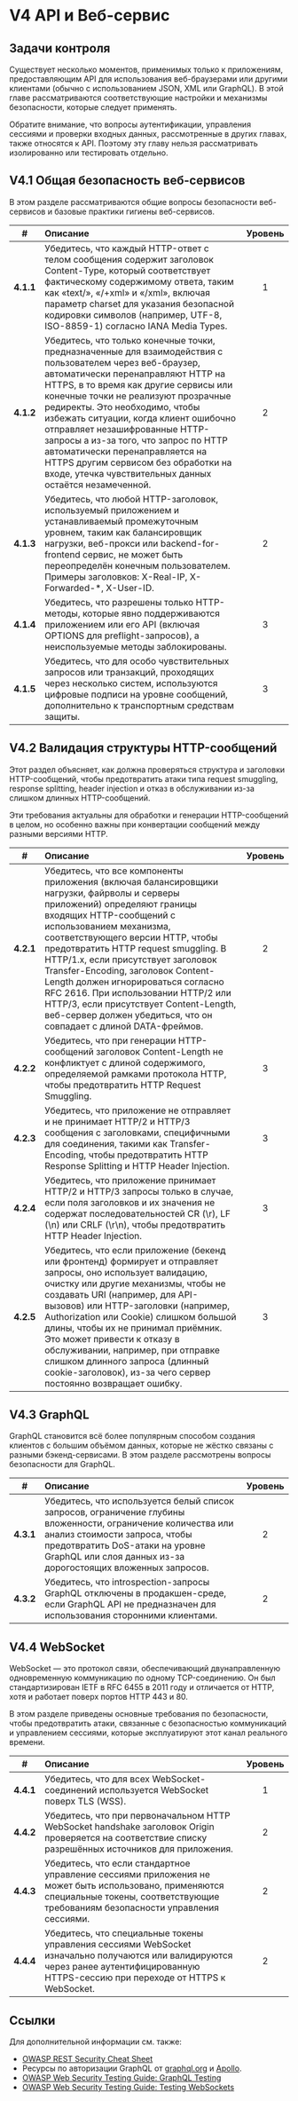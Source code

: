 # V4 API и Веб-сервис

## Задачи контроля

Существует несколько моментов, применимых только к приложениям, предоставляющим API для использования веб-браузерами или другими клиентами (обычно с использованием JSON, XML или GraphQL). В этой главе рассматриваются соответствующие настройки и механизмы безопасности, которые следует применять.

Обратите внимание, что вопросы аутентификации, управления сессиями и проверки входных данных, рассмотренные в других главах, также относятся к API. Поэтому эту главу нельзя рассматривать изолированно или тестировать отдельно.

## V4.1 Общая безопасность веб-сервисов

В этом разделе рассматриваются общие вопросы безопасности веб-сервисов и базовые практики гигиены веб-сервисов.

| # | Описание | Уровень |
| :---: | :--- | :---: |
| **4.1.1** | Убедитесь, что каждый HTTP-ответ с телом сообщения содержит заголовок Content-Type, который соответствует фактическому содержимому ответа, таким как «text/», «/+xml» и «/xml», включая параметр charset для указания безопасной кодировки символов (например, UTF-8, ISO-8859-1) согласно IANA Media Types. | 1 |
| **4.1.2** | Убедитесь, что только конечные точки, предназначенные для взаимодействия с пользователем через веб-браузер, автоматически перенаправляют HTTP на HTTPS, в то время как другие сервисы или конечные точки не реализуют прозрачные редиректы. Это необходимо, чтобы избежать ситуации, когда клиент ошибочно отправляет незашифрованные HTTP-запросы а из-за того, что запрос по HTTP автоматически перенаправляется на HTTPS другим сервисом без обработки на входе, утечка чувствительных данных остаётся незамеченной. | 2 |
| **4.1.3** | Убедитесь, что любой HTTP-заголовок, используемый приложением и устанавливаемый промежуточным уровнем, таким как балансировщик нагрузки, веб-прокси или backend-for-frontend сервис, не может быть переопределён конечным пользователем. Примеры заголовков: X-Real-IP, X-Forwarded-*, X-User-ID. | 2 |
| **4.1.4** | Убедитесь, что разрешены только HTTP-методы, которые явно поддерживаются приложением или его API (включая OPTIONS для preflight-запросов), а неиспользуемые методы заблокированы. | 3 |
| **4.1.5** | Убедитесь, что для особо чувствительных запросов или транзакций, проходящих через несколько систем, используются цифровые подписи на уровне сообщений, дополнительно к транспортным средствам защиты. | 3 |

## V4.2 Валидация структуры HTTP-сообщений

Этот раздел объясняет, как должна проверяться структура и заголовки HTTP-сообщений, чтобы предотвратить атаки типа request smuggling, response splitting, header injection и отказ в обслуживании из-за слишком длинных HTTP-сообщений.

Эти требования актуальны для обработки и генерации HTTP-сообщений в целом, но особенно важны при конвертации сообщений между разными версиями HTTP.

| # | Описание | Уровень |
| :---: | :--- | :---: |
| **4.2.1** | Убедитесь, что все компоненты приложения (включая балансировщики нагрузки, файрволы и серверы приложений) определяют границы входящих HTTP-сообщений с использованием механизма, соответствующего версии HTTP, чтобы предотвратить HTTP request smuggling. В HTTP/1.x, если присутствует заголовок Transfer-Encoding, заголовок Content-Length должен игнорироваться согласно RFC 2616. При использовании HTTP/2 или HTTP/3, если присутствует Content-Length, веб-сервер должен убедиться, что он совпадает с длиной DATA-фреймов. | 2 |
| **4.2.2** | Убедитесь, что при генерации HTTP-сообщений заголовок Content-Length не конфликтует с длиной содержимого, определяемой рамками протокола HTTP, чтобы предотвратить HTTP Request Smuggling. | 3 |
| **4.2.3** | Убедитесь, что приложение не отправляет и не принимает HTTP/2 и HTTP/3 сообщения с заголовками, специфичными для соединения, такими как Transfer-Encoding, чтобы предотвратить HTTP Response Splitting и HTTP Header Injection. | 3 |
| **4.2.4** | Убедитесь, что приложение принимает HTTP/2 и HTTP/3 запросы только в случае, если поля заголовков и их значения не содержат последовательностей CR (\r), LF (\n) или CRLF (\r\n), чтобы предотвратить HTTP Header Injection. | 3 |
| **4.2.5** | Убедитесь, что если приложение (бекенд или фронтенд) формирует и отправляет запросы, оно использует валидацию, очистку или другие механизмы, чтобы не создавать URI (например, для API-вызовов) или HTTP-заголовки (например, Authorization или Cookie) слишком большой длины, чтобы их не принимал приёмник. Это может привести к отказу в обслуживании, например, при отправке слишком длинного запроса (длинный cookie-заголовок), из-за чего сервер постоянно возвращает ошибку. | 3 |

## V4.3 GraphQL

GraphQL становится всё более популярным способом создания клиентов с большим объёмом данных, которые не жёстко связаны с разными бэкенд-сервисами. В этом разделе рассмотрены вопросы безопасности для GraphQL.

| # | Описание | Уровень |
| :---: | :--- | :---: |
| **4.3.1** | Убедитесь, что используется белый список запросов, ограничение глубины вложенности, ограничение количества или анализ стоимости запроса, чтобы предотвратить DoS-атаки на уровне GraphQL или слоя данных из-за дорогостоящих вложенных запросов. | 2 |
| **4.3.2** | Убедитесь, что introspection-запросы GraphQL отключены в продакшен-среде, если GraphQL API не предназначен для использования сторонними клиентами. | 2 |

## V4.4 WebSocket

WebSocket — это протокол связи, обеспечивающий двунаправленную одновременную коммуникацию по одному TCP-соединению. Он был стандартизирован IETF в RFC 6455 в 2011 году и отличается от HTTP, хотя и работает поверх портов HTTP 443 и 80.

В этом разделе приведены основные требования по безопасности, чтобы предотвратить атаки, связанные с безопасностью коммуникаций и управлением сессиями, которые эксплуатируют этот канал реального времени.

| # | Описание | Уровень |
| :---: | :--- | :---: |
| **4.4.1** | Убедитесь, что для всех WebSocket-соединений используется WebSocket поверх TLS (WSS). | 1 |
| **4.4.2** | Убедитесь, что при первоначальном HTTP WebSocket handshake заголовок Origin проверяется на соответствие списку разрешённых источников для приложения. | 2 |
| **4.4.3** | Убедитесь, что если стандартное управление сессиями приложения не может быть использовано, применяются специальные токены, соответствующие требованиям безопасности управления сессиями. | 2 |
| **4.4.4** | Убедитесь, что специальные токены управления сессиями WebSocket изначально получаются или валидируются через ранее аутентифицированную HTTPS-сессию при переходе от HTTPS к WebSocket. | 2 |

## Ссылки

Для дополнительной информации см. также:

* [OWASP REST Security Cheat Sheet](https://cheatsheetseries.owasp.org/cheatsheets/REST_Security_Cheat_Sheet.html)
* Ресурсы по авторизации GraphQL от [graphql.org](https://graphql.org/learn/authorization/) и [Apollo](https://www.apollographql.com/docs/apollo-server/security/authentication/#authorization-methods).
* [OWASP Web Security Testing Guide: GraphQL Testing](https://owasp.org/www-project-web-security-testing-guide/stable/4-Web_Application_Security_Testing/12-API_Testing/01-Testing_GraphQL)
* [OWASP Web Security Testing Guide: Testing WebSockets](https://owasp.org/www-project-web-security-testing-guide/stable/4-Web_Application_Security_Testing/11-Client-side_Testing/10-Testing_WebSockets)
